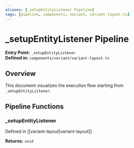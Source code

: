 ```yaml
---
aliases: [_setupEntityListener Pipeline]
tags: [pipeline, components, variant, variant-layout.ts]
---
```


# _setupEntityListener Pipeline

**Entry Point:** `_setupEntityListener`  
**Defined in:** `components/variant/variant-layout.ts`  

## Overview

This document visualizes the execution flow starting from `_setupEntityListener`.

## Pipeline Functions

### _setupEntityListener

Defined in [[variant-layout|variant-layout]]

**Returns:** `void`

